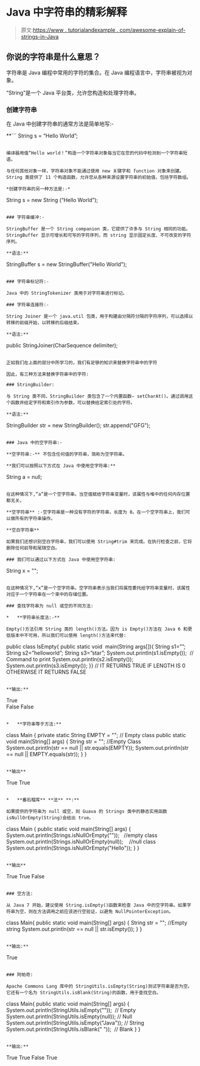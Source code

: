 # Java 中字符串的精彩解释

> 原文:[https://www . tutorialandexample . com/awesome-explain-of-strings-in-Java](https://www.tutorialandexample.com/awesome-explanation-of-strings-in-java)

## 你说的字符串是什么意思？

字符串是 Java 编程中常用的字符的集合。在 Java 编程语言中，字符串被视为对象。

“String”是一个 Java 平台类，允许您构造和处理字符串。

### 创建字符串

在 Java 中创建字符串的通常方法是简单地写:-

 **```
String s = “Hello World”;
```

编译器用值“Hello world！”构造一个字符串对象每当它在您的代码中检测到一个字符串短语。

与任何其他对象一样，字符串对象不能通过使用 new 关键字和 function 对象来创建。String 类提供了 11 个构造函数，允许您从各种来源设置字符串的初始值，包括字符数组。

*创建字符串的另一种方法是:-*

```
String s = new String (“Hello World”);
```

### 字符串缓冲:-

StringBuffer 是一个 String companion 类，它提供了许多与 String 相同的功能。StringBuffer 显示可增长和可写的字符序列，而 string 显示固定长度、不可改变的字符序列。

**语法:**

```
StringBuffer s = new StringBuffer("Hello World");
```

### 字符串标记符:-

Java 中的 StringTokenizer 类用于对字符串进行标记。

### 字符串连接符:-

String Joiner 是一个 java.util 包类，用于构建由分隔符分隔的字符序列，可以选择以转移的前缀开始，以转移的后缀结束。

**语法:**

```
public StringJoiner(CharSequence delimiter);
```

正如我们在上面的部分中所学习的，我们有足够的知识来替换字符串中的字符

因此，有三种方法来替换字符串中的字符:

### StringBuilder:

与 String 类不同，StringBuilder 类包含了一个内置函数— setCharAt()。通过调用这个函数并给定字符和索引作为参数，可以替换给定索引处的字符。

**语法:**

```
StringBuilder str = new StringBuilder();
str.append("GFG"); 
```

### Java 中的空字符串:-

**空字符串:-** 不包含任何值的字符串，简称为空字符串。

**我们可以按照以下方式在 Java 中使用空字符串:**

```
String a = null;
```

在这种情况下,“a”是一个空字符串。当空值赋给字符串变量时，该属性与堆中的任何内存位置都无关。

**空字符串** :-空字符串是一种没有字符的字符串，长度为 0。在一个空字符串上，我们可以做所有的字符串操作。

**空白字符串**

如果我们还想识别空白字符串，我们可以使用 String#trim 来完成。在执行检查之前，它将删除任何前导和尾随空白。

### 我们可以通过以下方式在 Java 中使用空字符串:

```
String x = "";
```

在这种情况下,“x”是一个空字符串。空字符串表示当我们将属性委托给字符串变量时，该属性对应于一个字符串在一个束中的存储位置。

### 查找字符串为 null 或空的不同方法:

*   **字符串长度法:-**

Empty()方法引用 String 类的 length()方法。因为 is Empty()方法在 Java 6 和更低版本中不可用，所以我们可以使用 length()方法来代替:

```
public class IsEmpty{
public static void  main(String args[]){
String s1=””;
String s2=”helloworld”;
String s3=”star”;
System.out.println(s1.isEmpty());  // Command to print
System.out.println(s2.isEmpty());
System.out.println(s3.isEmpty());
}}
// IT RETURNS TRUE IF LENGTH IS 0 OTHERWISE IT RETURNS FALSE 
```

**输出:**

```
True	
False
False 
```

*   **字符串等于方法:**

```
class Main
{
private static String EMPTY = ""; // Empty class
public static void main(String[] args)
{
String str = ""; //Empty Class
System.out.println(str == null || str.equals(EMPTY));
System.out.println(str == null || EMPTY.equals(str));
}
} 
```

**输出**

```
True
True 
```

*   **番石榴库** **法** **:**

如果提供的字符串为 null 或空，则 Guava 的 Strings 类中的静态实用函数 isNullOrEmpty(String)会给出 true。

```
class Main
{
public static void main(String[] args)
{
System.out.println(Strings.isNullOrEmpty(""));   //empty class
System.out.println(Strings.isNullOrEmpty(null));    //null class
System.out.println(Strings.isNullOrEmpty("Hello"));
}
} 
```

**输出**

```
True
True
False 
```

### 空方法:

从 Java 7 开始，建议使用 String.isEmpty()函数来检查 Java 中的空字符串。如果字符串为空，则在方法调用之前应该进行空验证，以避免 NullPointerException。

```
class Main{
public static void main(String[] args)
{
String str = ""; //Empty string
System.out.println(str == null || str.isEmpty());
}
} 
```

**输出:**

```
True
```

### 阿帕奇:

Apache Commons Lang 库中的 StringUtils.isEmpty(String)测试字符串是否为空。它还有一个名为 StringUtils.isBlank(String)的函数，用于查找空白。

```
class Main{
public static void main(String[] args)
{
System.out.println(StringUtils.isEmpty(""));  // Empty
System.out.println(StringUtils.isEmpty(null)); // Null
System.out.println(StringUtils.isEmpty("Java")); // String
System.out.println(StringUtils.isBlank(" "));  // Blank
}
} 
```

**输出:**

```
True
True
False
True 
```**